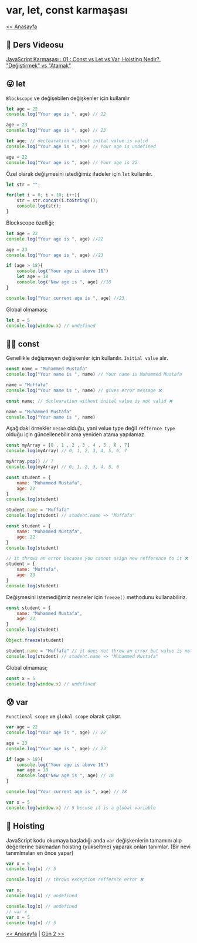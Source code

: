 # var, let, const karmaşası

[<< Anasayfa](../readme.md)

## 🔗 Ders Videosu

[JavaScript Karmaşası : 01 : Const vs Let vs Var, Hoisting Nedir?, "Değiştirmek" vs "Atamak"](https://youtu.be/GFyELl7fdmU)

## 😜 let

`Blockscope` ve değişebilen değişkenler için kullanılır

``` javascript
let age = 22
console.log("Your age is ", age) // 22

age = 23
console.log("Your age is ", age) // 23
```

``` javascript
let age; // declearation without inital value is valid
console.log("Your age is ", age) // Your age is undefined

age = 22
console.log("Your age is ", age) // Your age is 22
```

Özel olarak değişmesini istediğimiz ifadeler için `let` kullanılır.

``` javascript
let str = "";

for(let i = 0; i < 10; i++){
    str = str.concat(i.toString());
    console.log(str);
}
```

Blockscope özelliği;

``` javascript
let age = 22
console.log("Your age is ", age) //22

age = 23
console.log("Your age is ", age) //23

if (age > 18){
    console.log("Your age is above 18")
    let age = 18 
    console.log("New age is ", age) //18
}

console.log("Your current age is ", age) //23
```

Global olmaması;

``` javascript
let x = 5
console.log(window.x) // undefined
```

## 💪🏻 const

Genellikle değişmeyen değişkenler için kullanılır. `Initial value` alır.

``` javascript
const name = "Muhammed Mustafa"
console.log("Your name is ", name) // Your name is Muhammed Mustafa

name = "Muffafa"
console.log("Your name is ", name) // gives error message ❌
```

``` javascript
const name; // declearation without inital value is not valid ❌

name = "Muhammed Mustafa"
console.log("Your name is ", name)
```

Aşağıdaki örnekler `nesne` olduğu, yani velue type değil `reffernce type` olduğu için güncellenebilir ama yeniden atama yapılamaz.

``` javascript
const myArray = [0 , 1 , 2 , 3 , 4 , 5 , 6 , 7]
console.log(myArray) // 0, 1, 2, 3, 4, 5, 6, 7

myArray.pop() // 7
console.log(myArray) // 0, 1, 2, 3, 4, 5, 6
```

``` javascript
const student = {
    name: "Muhammed Mustafa",
    age: 22
}
console.log(student)

student.name = "Muffafa"
console.log(student) // student.name => "Muffafa"
```

``` javascript
const student = {
    name: "Muhammed Mustafa",
    age: 22
}
console.log(student)

// it throws an error because you cannot asign new refference to it ❌
student = { 
    name: "Muffafa",
    age: 23
}
console.log(student)
```

Değişmesini istemediğimiz nesneler için `freeze()` methodunu kullanabiliriz.

``` javascript
const student = {
    name: "Muhammed Mustafa",
    age: 22
}
console.log(student)

Object.freeze(student)

student.name = "Muffafa" // it does not throw an error but value is not changed
console.log(student) // student.name => "Muhammed Mustafa"
```

Global olmaması;

``` javascript
const x = 5
console.log(window.x) // undefined
```

## 😰 var

`Functional scope` ve `global scope` olarak çalışır.

``` javascript
var age = 22
console.log("Your age is ", age) // 22

age = 23
console.log("Your age is ", age) // 23

if (age > 18){
    console.log("Your age is above 18")
    var age = 18 
    console.log("New age is ", age) // 18
}

console.log("Your current age is ", age) // 18
```

``` javascript
var x = 5
console.log(window.x) // 5 becuse it is a global variable 
```

## 🤯 Hoisting

JavaScript kodu okumaya başladığı anda `var` değişkenlerin tamamını alıp değerlerine bakmadan hoisting (yükseltme) yaparak onları tanımlar. (Bir nevi tanımlmaları en önce yapar)

``` javascript
var x = 5
console.log(x) // 5
```

``` javascript
console.log(x) // throws exception reffernce error ❌
```

``` javascript
var x;
console.log(x) // undefined
```

``` javascript
console.log(x) // undefined
// var x
var x = 5 
console.log(x) // 5
```

[<< Anasayfa](../readme.md) | [Gün 2 >>](../02/readme.md)
